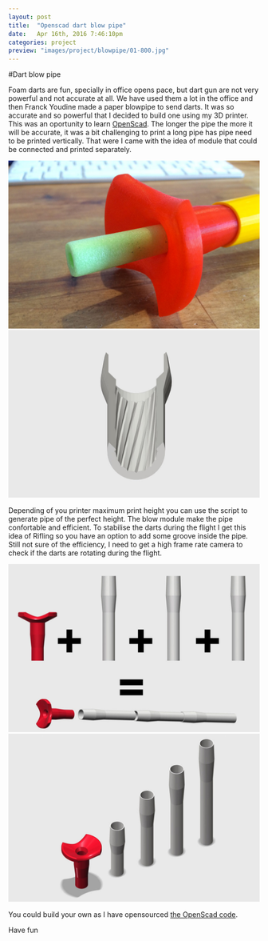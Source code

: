 ```yaml
---
layout: post
title:  "Openscad dart blow pipe"
date: 	Apr 16th, 2016 7:46:10pm
categories: project
preview: "images/project/blowpipe/01-800.jpg"
---
```


#Dart blow pipe

Foam darts are fun, specially in office opens pace, but dart gun are not very powerful and not accurate at all. We have used them a lot in the office and then Franck Youdine made a paper blowpipe to send darts. It was so accurate and so powerful that I decided to build one using my 3D printer. This was an oportunity to learn [OpenScad](http://www.openscad.org/).
The longer the pipe the more it will be accurate, it was a bit challenging to print a long pipe has pipe need to be printed vertically. That were I came with the idea of module that could be connected and printed separately.

![Dart blow pipe](/images/project/blowpipe/02.jpg)
![Dart blow pipe](/images/project/blowpipe/03.jpg)

Depending of you printer maximum print height you can use the script to generate pipe of the perfect height. The blow module make the pipe confortable and efficient.
To stabilise the darts during the flight I get this idea of Rifling so you have an option to add some groove inside the pipe. Still not sure of the efficiency, I need to get a high frame rate camera to check if the darts are rotating during the flight.

![Dart blow pipe](/images/project/blowpipe/04.jpg)
![Dart blow pipe](/images/project/blowpipe/05.jpg)

You could build your own as I have opensourced [the OpenScad code](https://github.com/TarGz/Scad-BlowPipe).


Have fun




